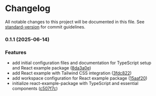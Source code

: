 # Changelog

All notable changes to this project will be documented in this file. See [standard-version](https://github.com/conventional-changelog/standard-version) for commit guidelines.

### 0.1.1 (2025-06-14)


### Features

* add initial configuration files and documentation for TypeScript setup and React example package ([8da3a0e](https://github.com/madooei/react-example-package/commit/8da3a0e99b61991678894daea6f03487619c6a6b))
* add React example with Tailwind CSS integration ([3fdc822](https://github.com/madooei/react-example-package/commit/3fdc822338bb7021186e1cfb4d4f870e606daf9b))
* add workspace configuration for React example package ([15aaf20](https://github.com/madooei/react-example-package/commit/15aaf203e2476fc396a1816432b43e926e052b4a))
* initialize react-example-package with TypeScript and essential components ([c507f7c](https://github.com/madooei/react-example-package/commit/c507f7c7a4444a542f6ac9dc6be4f1935fd79f86))

